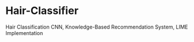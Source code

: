 # Hair-Classifier
Hair Classification CNN, Knowledge-Based Recommendation System, LIME Implementation
